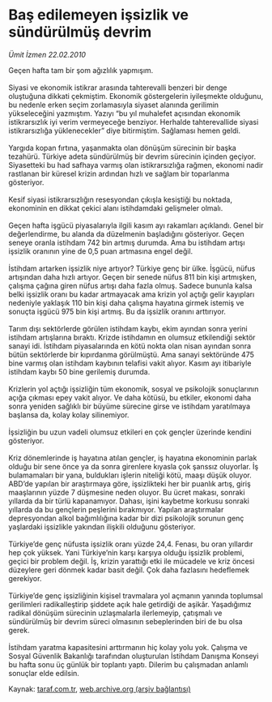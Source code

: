 # Baş edilemeyen işsizlik ve sündürülmüş devrim

*Ümit İzmen 22.02.2010*

<div class="yazi">Geçen hafta tam bir şom ağızlılık yapmışım. <br/><br/>Siyasi ve ekonomik istikrar arasında tahterevalli benzeri bir denge oluştuğuna dikkati çekmiştim. Ekonomik göstergelerin iyileşmekte olduğunu, bu nedenle erken seçim zorlamasıyla siyaset alanında gerilimin yükseleceğini yazmıştım. Yazıyı “bu yıl muhalefet açısından ekonomik istikrarsızlık iyi verim vermeyeceğe benziyor. Herhalde tahterevallide siyasi istikrarsızlığa yüklenecekler” diye bitirmiştim. Sağlaması hemen geldi. <br/><br/>Yargıda kopan fırtına, yaşanmakta olan dönüşüm sürecinin bir başka tezahürü. Türkiye adeta sündürülmüş bir devrim sürecinin içinden geçiyor. Siyasetteki bu had safhaya varmış olan istikrarsızlığa rağmen, ekonomi nadir rastlanan bir küresel krizin ardından hızlı ve sağlam bir toparlanma gösteriyor. <br/><br/>Kesif siyasi istikrarsızlığın resesyondan çıkışla kesiştiği bu noktada, ekonominin en dikkat çekici alanı istihdamdaki gelişmeler olmalı. <br/><br/>Geçen hafta işgücü piyasalarıyla ilgili kasım ayı rakamları açıklandı. Genel bir değerlendirme, bu alanda da düzelmenin başladığını gösteriyor. Geçen seneye oranla istihdam 742 bin artmış durumda. Ama bu istihdam artışı işsizlik oranının yine de 0,5 puan artmasına engel değil. <br/><br/>İstihdam artarken işsizlik niye artıyor? Türkiye genç bir ülke. İşgücü, nüfus artışından daha hızlı artıyor. Geçen bir senede nüfus 811 bin kişi artmışken, çalışma çağına giren nüfus artışı daha fazla olmuş. Sadece bununla kalsa belki işsizlik oranı bu kadar artmayacak ama krizin yol açtığı gelir kayıpları nedeniyle yaklaşık 110 bin kişi daha çalışma hayatına girmek istemiş ve sonuçta işgücü 975 bin kişi artmış. Bu da işsizlik oranını arttırıyor. <br/><br/>Tarım dışı sektörlerde görülen istihdam kaybı, ekim ayından sonra yerini istihdam artışlarına bıraktı. Krizde istihdamın en olumsuz etkilendiği sektör sanayi idi. İstihdam piyasalarında en kötü nokta olan nisan ayından sonra bütün sektörlerde bir kıpırdanma görülmüştü. Ama sanayi sektöründe 475 bine varmış olan istihdam kaybının telafisi vakit alıyor. Kasım ayı itibariyle istihdam kaybı 50 bine gerilemiş durumda. <br/><br/>Krizlerin yol açtığı işsizliğin tüm ekonomik, sosyal ve psikolojik sonuçlarının açığa çıkması epey vakit alıyor. Ve daha kötüsü, bu etkiler, ekonomi daha sonra yeniden sağlıklı bir büyüme sürecine girse ve istihdam yaratılmaya başlansa da, kolay kolay silinemiyor. <br/><br/>İşsizliğin bu uzun vadeli olumsuz etkileri en çok gençler üzerinde kendini gösteriyor. <br/><br/>Kriz dönemlerinde iş hayatına atılan gençler, iş hayatına ekonominin parlak olduğu bir sene önce ya da sonra girenlere kıyasla çok şanssız oluyorlar. İş bulamamaları bir yana, buldukları işlerin niteliği kötü, maaşı düşük oluyor. ABD’de yapılan bir araştırmaya göre, işsizlikteki her bir puanlık artış, giriş maaşlarının yüzde 7 düşmesine neden oluyor. Bu ücret makası, sonraki yıllarda da bir türlü kapanamıyor. Dahası, işini kaybetme korkusu sonraki yıllarda da bu gençlerin peşlerini bırakmıyor. Yapılan araştırmalar depresyondan alkol bağımlılığına kadar bir dizi psikolojik sorunun genç yaşlardaki işsizlikle yakından ilişkili olduğunu gösteriyor. <br/><br/>Türkiye’de genç nüfusta işsizlik oranı yüzde 24,4. Fenası, bu oran yıllardır hep çok yüksek. Yani Türkiye’nin karşı karşıya olduğu işsizlik problemi, geçici bir problem değil. İş, krizin yarattığı etki ile mücadele ve kriz öncesi düzeylere geri dönmek kadar basit değil. Çok daha fazlasını hedeflemek gerekiyor. <br/><br/>Türkiye’de genç işsizliğinin kişisel travmalara yol açmanın yanında toplumsal gerilimleri radikalleştirip şiddete açık hale getirdiği de aşikâr. Yaşadığımız radikal dönüşüm sürecinin uzlaşmalarla ilerlemeyip, çatışmalı ve sündürülmüş bir devrim süreci olmasının sebeplerinden biri de bu olsa gerek. <br/><br/>İstihdam yaratma kapasitesini arttırmanın hiç kolay yolu yok. Çalışma ve Sosyal Güvenlik Bakanlığı tarafından oluşturulan İstihdam Danışma Konseyi bu hafta sonu üç günlük bir toplantı yaptı. Dilerim bu çalışmadan anlamlı sonuçlar elde edilsin.</div>

Kaynak: [taraf.com.tr](m), [web.archive.org (arşiv bağlantısı)](http://web.archive.org/web/20100522025539/http://taraf.com.tr:80/umit-izmen/makale-bas-edilemeyen-issizlik-ve-sundurulmus-devrim.htm)
